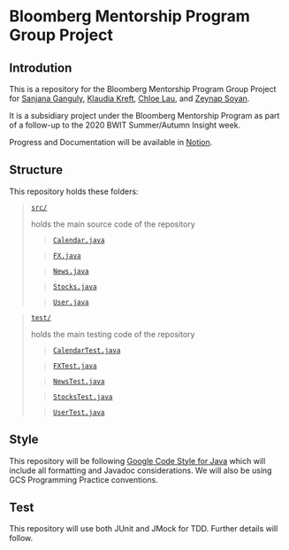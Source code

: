 # Bloomberg Mentorship Program Group Project

## Introdution

This is a repository for the Bloomberg Mentorship Program Group Project for [Sanjana Ganguly](https://github.com/SanjanaGanguly1999), [Klaudia Kreft](https://github.com/kuluders), [Chloe Lau](https://github.com/chloelaucodes), and [Zeynap Soyan](https://github.com/zeynepsoyan).

It is a subsidiary project under the Bloomberg Mentorship Program as part of a follow-up to the 2020 BWIT Summer/Autumn Insight week.

Progress and Documentation will be available in [Notion](https://www.notion.so/chloelau/CALENDAR-fa7ce6673970447da29ae572c7886a59).

## Structure

This repository holds these folders:

> [`src/`](src/) 
>
> holds the main source code of the repository
>
>> [`Calendar.java`](src/Calendar.java)
>
>> [`FX.java`](src/FX.java)
>
>> [`News.java`](src/News.java)
>
>> [`Stocks.java`](src/Stocks.java)
>
>> [`User.java`](src/User.java)

> [`test/`](test/) 
>
> holds the main testing code of the repository
>
>> [`CalendarTest.java`](test/CalendarTest.java)
>
>> [`FXTest.java`](test/FXTest.java)
>
>> [`NewsTest.java`](test/NewsTest.java)
>
>> [`StocksTest.java`](test/StocksTest.java)
>
>> [`UserTest.java`](test/UserTest.java)

## Style

This repository will be following [Google Code Style for Java](https://google.github.io/styleguide/javaguide.html) which will include all formatting and Javadoc considerations. We will also be using GCS Programming Practice conventions.

## Test

This repository will use both JUnit and JMock for TDD. Further details will follow.
